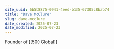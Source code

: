 ```yaml
---
site_uuid: 6b5b8875-0941-4eed-b135-67305c8bab74
title: "Dave McClure"
slug: dave-mcclure
date_created: 2025-07-23
date_modified: 2025-07-23
---
```

Founder of [[500 Global]]
